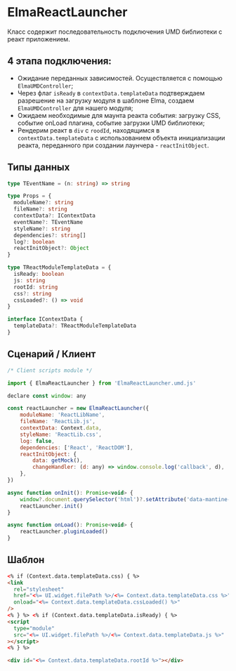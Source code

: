 # ElmaReactLauncher

Класс содержит последовательность подключения UMD библиотеки c реакт приложением.

## 4 этапа подключения:

- Ожидание переданных зависимостей. Осуществляется с помощью `ElmaUMDController`;
- Через флаг `isReady` в `contextData.templateData` подтверждаем разрешение на загрузку модуля в шаблоне Elma, создаем `ElmaUMDController` для нашего модуля;
- Ожидаем необходимые для маунта реакта события: загрузку CSS, событие onLoad плагина, событие загрузки UMD библиотеки;
- Рендерим реакт в `div` c `roodId`, находящимся в `contextData.templateData` c использованием объекта инициализации реакта, переданного при создании лаунчера - `reactInitObject`.

## Типы данных

```ts
type TEventName = (n: string) => string

type Props = {
  moduleName?: string
  fileName?: string
  contextData?: IContextData
  eventName?: TEventName
  styleName?: string
  dependencies?: string[]
  log?: boolean
  reactInitObject?: Object
}

type TReactModuleTemplateData = {
  isReady: boolean
  js: string
  rootId: string
  css?: string
  cssLoaded?: () => void
}

interface IContextData {
  templateData?: TReactModuleTemplateData
}
```

## Сценарий / Клиент

```js
/* Client scripts module */

import { ElmaReactLauncher } from 'ElmaReactLauncher.umd.js'

declare const window: any

const reactLauncher = new ElmaReactLauncher({
    moduleName: 'ReactLibName',
    fileName: 'ReactLib.js',
    contextData: Context.data,
    styleName: 'ReactLib.css',
    log: false,
    dependencies: ['React', 'ReactDOM'],
    reactInitObject: {
        data: getMock(),
        changeHandler: (d: any) => window.console.log('callback', d),
    },
})

async function onInit(): Promise<void> {
    window?.document.querySelector('html')?.setAttribute('data-mantine-color-scheme', 'light')
    reactLauncher.init()
}

async function onLoad(): Promise<void> {
    reactLauncher.pluginLoaded()
}
```

## Шаблон

```html
<% if (Context.data.templateData.css) { %>
<link
  rel="stylesheet"
  href="<%= UI.widget.filePath %>/<%= Context.data.templateData.css %>"
  onload="<%= Context.data.templateData.cssLoaded() %>"
/>
<% } %> <% if (Context.data.templateData.isReady) { %>
<script
  type="module"
  src="<%= UI.widget.filePath %>/<%= Context.data.templateData.js %>"
></script>
<% } %>

<div id="<%= Context.data.templateData.rootId %>"></div>
```
